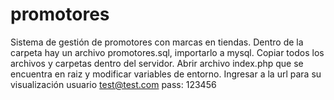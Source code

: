 # promotores
Sistema de gestión de promotores con marcas en tiendas.
Dentro de la carpeta hay un archivo promotores.sql, importarlo a mysql.
Copiar todos los archivos y carpetas dentro del servidor.
Abrir archivo index.php que se encuentra en raiz y modificar variables de entorno.
Ingresar a la url para su visualización 
usuario test@test.com pass: 123456

